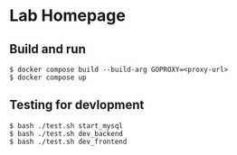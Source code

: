 # Lab Homepage

## Build and run

```shell
$ docker compose build --build-arg GOPROXY=<proxy-url>
$ docker compose up
```

## Testing for devlopment

```shell
$ bash ./test.sh start_mysql
$ bash ./test.sh dev_backend
$ bash ./test.sh dev_frontend
```